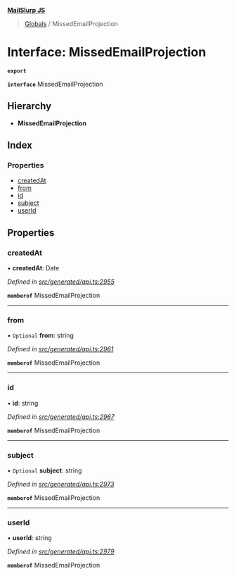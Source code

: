 **[MailSlurp JS](../README.md)**

> [Globals](../README.md) / MissedEmailProjection

# Interface: MissedEmailProjection

**`export`** 

**`interface`** MissedEmailProjection

## Hierarchy

* **MissedEmailProjection**

## Index

### Properties

* [createdAt](missedemailprojection.md#createdat)
* [from](missedemailprojection.md#from)
* [id](missedemailprojection.md#id)
* [subject](missedemailprojection.md#subject)
* [userId](missedemailprojection.md#userid)

## Properties

### createdAt

•  **createdAt**: Date

*Defined in [src/generated/api.ts:2955](https://github.com/mailslurp/mailslurp-client/blob/730b817/src/generated/api.ts#L2955)*

**`memberof`** MissedEmailProjection

___

### from

• `Optional` **from**: string

*Defined in [src/generated/api.ts:2961](https://github.com/mailslurp/mailslurp-client/blob/730b817/src/generated/api.ts#L2961)*

**`memberof`** MissedEmailProjection

___

### id

•  **id**: string

*Defined in [src/generated/api.ts:2967](https://github.com/mailslurp/mailslurp-client/blob/730b817/src/generated/api.ts#L2967)*

**`memberof`** MissedEmailProjection

___

### subject

• `Optional` **subject**: string

*Defined in [src/generated/api.ts:2973](https://github.com/mailslurp/mailslurp-client/blob/730b817/src/generated/api.ts#L2973)*

**`memberof`** MissedEmailProjection

___

### userId

•  **userId**: string

*Defined in [src/generated/api.ts:2979](https://github.com/mailslurp/mailslurp-client/blob/730b817/src/generated/api.ts#L2979)*

**`memberof`** MissedEmailProjection
